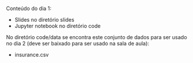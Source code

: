 
Conteúdo do dia 1:

- Slides no diretório slides
- Jupyter notebook no diretório code

No diretório code/data se encontra este conjunto de dados para ser usado no dia 2 (deve ser baixado para ser usado na sala de aula):

- insurance.csv
